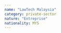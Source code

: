 ```yaml
---
name: "LawTech Malaysia"
category: private-sector
nature: "Entreprise"
nationality: MYS
---
```

    